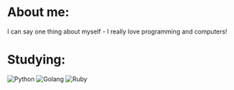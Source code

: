 # About me:
I can say one thing about myself - I really love programming and computers!
# Studying:
![Python](https://img.shields.io/badge/python-3670A0?style=flat&logo=python&logoColor=ffdd54) ![Golang](https://img.shields.io/badge/golang-3670A0?style=flat&logo=go&logoColor=ffdd54) ![Ruby](https://img.shields.io/badge/ruby-3670A0?style=flat&logo=ruby&logoColor=ffdd54)

